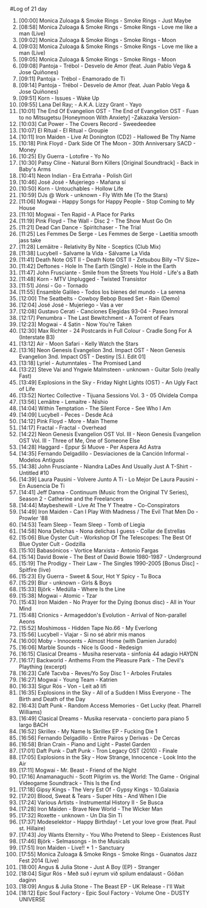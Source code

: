 #Log of 21 day

1. [00:00] Monica Zuloaga & Smoke Rings - Smoke Rings - Just Maybe
1. [08:58] Monica Zuloaga & Smoke Rings - Smoke Rings - Love me like a man (Live)
1. [09:02] Monica Zuloaga & Smoke Rings - Smoke Rings - Moon
1. [09:03] Monica Zuloaga & Smoke Rings - Smoke Rings - Love me like a man (Live)
1. [09:05] Monica Zuloaga & Smoke Rings - Smoke Rings - Moon
1. [09:08] Pantoja - Trébol - Desvelo de Amor (feat. Juan Pablo Vega & Jose Quiñones)
1. [09:11] Pantoja - Trébol - Enamorado de Ti
1. [09:14] Pantoja - Trébol - Desvelo de Amor (feat. Juan Pablo Vega & Jose Quiñones)
1. [09:51] Korn - Issues - Wake Up
1. [09:55] Lana Del Ray; - A.K.A. Lizzy Grant - Yayo
1. [10:01] The End Of Evangelion OST - The End of Evangelion OST - Fuan to no Mitsugetsu [Honeymoon With Anxiety] -Zakazaka Version-
1. [10:03] Cat Power - The Covers Record - Sweedeedee
1. [10:07] El Ritual - El Ritual - Groupie
1. [10:11] Iron Maiden - Live At Donington (CD2) - Hallowed Be Thy Name
1. [10:18] Pink Floyd - Dark Side Of The Moon - 30th Anniversary SACD - Money
1. [10:25] Ely Guerra - Lotofire - Yo No
1. [10:30] Patsy Cline - Natural Born Killers [Original Soundtrack] - Back in Baby's Arms
1. [10:41] Neon Indian - Era Extraña - Polish Girl
1. [10:46] José José - Mujeriego - Mañana sí
1. [10:50] Korn - Untouchables - Hollow Life
1. [10:59] DJs @ Work - unknown - Fly With Me (To the Stars)
1. [11:06] Mogwai - Happy Songs for Happy People - Stop Coming to My House
1. [11:10] Mogwai - Ten Rapid - A Place for Parks
1. [11:19] Pink Floyd - The Wall - Disc 2 - The Show Must Go On
1. [11:21] Dead Can Dance - Spiritchaser - The Trial
1. [11:25] Les Femmes De Serge - Les Femmes de Serge - Laetitia smooth jass take
1. [11:28] Lemâitre - Relativity By Nite - Sceptics (Club Mix)
1. [11:38] Lucybell - Salvame la Vida - Sálvame La Vida
1. [11:41] Death Note OST II - Death Note OST II - Zetsubou Billy ~TV Size~
1. [11:42] Deftones - Hole In The Earth (Single) - Hole in the Earth
1. [11:47] John Frusciante - Smile from the Streets You Hold - Life's a Bath
1. [11:48] Korn - MTV Unplugged - Twisted Transistor
1. [11:51] Jónsi - Go - Tornado
1. [11:55] Ensamble Galileo - Todos los bienes del mundo - La serena
1. [12:00] The Seatbelts - Cowboy Bebop Boxed Set - Rain (Demo)
1. [12:04] José José - Mujeriego - Vas a ver
1. [12:08] Gustavo Cerati - Canciones Elegidas 93-04 - Paseo Inmoral
1. [12:17] Penumbra - The Last Bewitchment - A Torrent of Fears
1. [12:23] Mogwai - 4 Satin - Now You're Taken
1. [12:30] Max Richter - 24 Postcards in Full Colour - Cradle Song For A (Interstate B3)
1. [13:12] Air - Moon Safari - Kelly Watch the Stars
1. [13:16] Neon Genesis Evangelion 3nd. Impact OST - Neon Genesis Evangelion 3nd. Impact OST - Destiny [S.I. Edit 01]
1. [13:18] Lyriel - Autumntales - The Promised Land
1. [13:22] Steve Vai and Yngwie Malmsteen - unknown - Guitar Solo (really Fast)
1. [13:49] Explosions in the Sky - Friday Night Lights (OST) - An Ugly Fact of Life
1. [13:52] Nortec Collective - Tijuana Sessions Vol. 3 - 05 Olvídela Compa
1. [13:56] Lemâitre - Lemaitre - Nishio
1. [14:04] Within Temptation - The Silent Force - See Who I Am
1. [14:09] Lucybell - Peces - Desde Acá
1. [14:12] Pink Floyd - More - Main Theme
1. [14:17] Fractal - Fractal - Overhead
1. [14:22] Neon Genesis Evangelion OST Vol. III - Neon Genesis Evangelion OST Vol. III - Three of Me, One of Someone Else
1. [14:28] Haggard - Eppur Si Muove - Per Aspera Ad Astra
1. [14:35] Fernando Delgadillo - Desviaciones de la Canción Informal - Modelos Antiguos
1. [14:38] John Frusciante - Niandra LaDes And Usually Just A T-Shirt - Untitled #10
1. [14:39] Laura Pausini - Volvere Junto A Ti - Lo Mejor De Laura Pausini - En Ausencia De Ti
1. [14:41] Jeff Danna - Continuum (Music from the Original TV Series), Season 2 - Catherine and the Freelancers
1. [14:44] Maybeshewill - Live At The Y Theatre - Co-Conspirators
1. [14:49] Iron Maiden - Can I Play With Madness / The Evil That Men Do - Prowler '88
1. [14:53] Team Sleep - Team Sleep - Tomb of Liegia
1. [14:58] Nona Delichas - Nona delichas I guess - Collar de Estrellas
1. [15:06] Blue Öyster Cult - Workshop Of The Telescopes:  The Best Of Blue Oyster Cult - Godzilla
1. [15:10] Babasónicos - Vortice Marxista - Antonio Fargas
1. [15:14] David Bowie - The Best of David Bowie 1980-1987 - Underground
1. [15:19] The Prodigy - Their Law - The Singles 1990-2005 [Bonus Disc] - Spitfire (live)
1. [15:23] Ely Guerra - Sweet & Sour, Hot Y Spicy - Tu Boca
1. [15:29] Blur - unknown - Girls & Boys
1. [15:33] Björk - Medúlla - Where Is the Line
1. [15:38] Mogwai - Atomic - Tzar
1. [15:43] Iron Maiden - No Prayer for the Dying (bonus disc) - All in Your Mind
1. [15:48] Crionics - Armageddon's Evolution - Arrival of Non-parallel Aeons
1. [15:52] Moshimoss - Hidden Tape No.66 - My Everlong
1. [15:56] Lucybell - Viajar - Si no sé abrir mis manos
1. [16:00] Moby - Innocents - Almost Home (with Damien Jurado)
1. [16:06] Marble Sounds - Nice Is Good - Redesign
1. [16:15] Clasical Dreams - Musiha reservata - sinfonia 44 adagio HAYDN
1. [16:17] Backworld - Anthems From the Pleasure Park - The Devil's Plaything (excerpt)
1. [16:23] Café Tacvba - Reves/Yo Soy Disc 1 - Arboles Frutales
1. [16:27] Mogwai - Young Team - Katrien
1. [16:33] Sigur Rós - Von - Leit að lífi
1. [16:35] Explosions in the Sky - All of a Sudden I Miss Everyone - The Birth and Death of the Day
1. [16:43] Daft Punk - Random Access Memories - Get Lucky (feat. Pharrell Williams)
1. [16:49] Clasical Dreams - Musika reservata - concierto para piano 5 largo BACH
1. [16:52] Skrillex - My Name Is Skrillex EP - Fucking Die 1
1. [16:56] Fernando Delgadillo - Entre Pairos y Derivas - De Cercas
1. [16:58] Brian Crain - Piano and Light - Pastel Garden
1. [17:01] Daft Punk - Daft Punk - Tron Legacy OST (2010) - Finale
1. [17:05] Explosions in the Sky - How Strange, Innocence - Look Into the Air
1. [17:11] Mogwai - Mr. Beast - Friend of the Night
1. [17:16] Anamanaguchi - Scott Pilgrim vs. the World: The Game - Original Videogame Soundtrack - This Is the End
1. [17:18] Gipsy Kings - The Very Est Of - Gypsy Kings - 10.Galaxia
1. [17:20] Blood, Sweat & Tears - Super Hits - And When I Die
1. [17:24] Various Artists - Instrumental History II - Se Busca
1. [17:28] Iron Maiden - Brave New World - The Wicker Man
1. [17:32] Roxette - unknown - Un Dia Sin Ti
1. [17:37] Modeselektor - Happy Birthday! - Let your love grow (feat. Paul st. Hillaire)
1. [17:43] Joy Wants Eternity - You Who Pretend to Sleep - Existences Rust
1. [17:46] Björk - Selmasongs - In the Musicals
1. [17:51] Iron Maiden - Live!! + 1 - Sanctuary
1. [17:55] Monica Zuloaga & Smoke Rings - Smoke Rings - Guanatos Jazz Fest 2014 (Live)
1. [18:00] Angus & Julia Stone - Just A Boy (EP) - Stranger
1. [18:04] Sigur Rós - Með suð í eyrum við spilum endalaust - Góðan daginn
1. [18:09] Angus & Julia Stone - The Beast EP - UK Release - I'll Wait
1. [18:12] Epic Soul Factory - Epic Soul Factory - Volume One - DUSTY UNIVERSE
